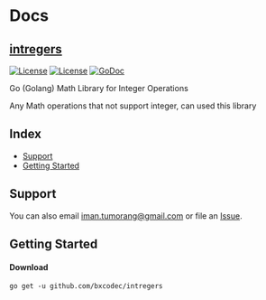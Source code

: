 # Docs 

## [intregers](#) 


[![License](https://img.shields.io/badge/status-on%20going-yellowgreen.svg)](#)
[![License](https://img.shields.io/github/license/mashape/apistatus.svg)](https://github.com/bxcodec/intregers/blob/master/LICENSE)
[![GoDoc](https://godoc.org/github.com/bxcodec/intregers?status.svg)](https://godoc.org/github.com/bxcodec/intregers)

Go (Golang) Math Library for Integer Operations

Any Math operations that not support integer, can used this library

## Index

* [Support](#support)
* [Getting Started](#getting-started)	


## Support


You can also email <iman.tumorang@gmail.com> or file an [Issue](https://github.com/bxcodec/intregers/issues/new).



## Getting Started

#### Download

```shell
go get -u github.com/bxcodec/intregers
```
